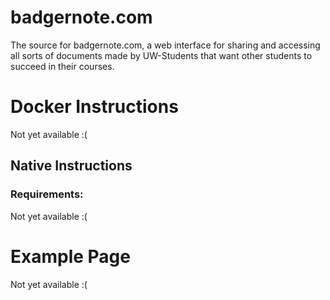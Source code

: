 # badgernote.com

The source for badgernote.com, a web interface for sharing and accessing all sorts of documents made by UW-Students that want other students to succeed in their courses.

# Docker Instructions

Not yet available :(

## Native Instructions

### Requirements:

Not yet available :(

# Example Page

Not yet available :(
